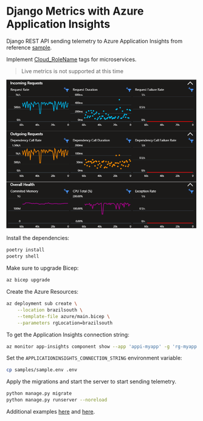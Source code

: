 # Django Metrics with Azure Application Insights

Django REST API sending telemetry to Azure Application Insights from reference [sample][3].

Implement [Cloud_RoleName][2] tags for microservices.

> Live metrics is not supported at this time

<img src=".docs/metrics.png" width=500 />

Install the dependencies:

```sh
poetry install
poetry shell
```

Make sure to upgrade Bicep:

```sh
az bicep upgrade
```

Create the Azure Resources:

```sh
az deployment sub create \
    --location brazilsouth \
    --template-file azure/main.bicep \
    --parameters rgLocation=brazilsouth
```

To get the Application Insights connection string:

```sh
az monitor app-insights component show --app 'appi-myapp' -g 'rg-myapp' --query 'connectionString' -o tsv
```

Set the `APPLICATIONINSIGHTS_CONNECTION_STRING` environment variable:

```sh
cp samples/sample.env .env
```

Apply the migrations and start the server to start sending telemetry.

```sh
python manage.py migrate
python manage.py runserver --noreload
```

Additional examples [here][4] and [here][5].

[1]: https://learn.microsoft.com/en-us/azure/azure-monitor/app/separate-resources
[2]: https://learn.microsoft.com/en-us/azure/azure-monitor/app/app-map?tabs=python#set-or-override-cloud-role-name
[3]: https://github.com/Azure/azure-sdk-for-python/blob/main/sdk/monitor/azure-monitor-opentelemetry-exporter/samples/traces/django/sample/manage.py
[4]: https://github.com/open-telemetry/opentelemetry-python-contrib/tree/main/instrumentation/opentelemetry-instrumentation-django
[5]: https://learn.microsoft.com/en-us/python/api/overview/azure/monitor-opentelemetry-readme?view=azure-python